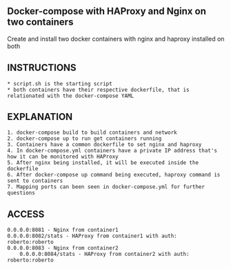 
## Docker-compose with HAProxy and Nginx on two containers

Create and install two docker containers with nginx and haproxy installed on both

## INSTRUCTIONS

	* script.sh is the starting script
	* both containers have their respective dockerfile, that is relationated with the docker-compose YAML

## EXPLANATION

	1. docker-compose build to build containers and network
	2. docker-compose up to run get containers running
	3. Containers have a common dockerfile to set nginx and haproxy
	4. In docker-compose.yml containers have a private IP address that's how it can be monitored with HAProxy
	5. After nginx being installed, it will be executed inside the dockerfile
	6. After docker-compose up command being executed, haproxy command is sent to containers
	7. Mapping ports can been seen in docker-compose.yml for further questions

## ACCESS

	0.0.0.0:8081 - Nginx from container1
	0.0.0.0:8082/stats - HAProxy from container1 with auth: roberto:roberto
	0.0.0.0:8083 - Nginx from container2
        0.0.0.0:8084/stats - HAProxy from container2 with auth:	roberto:roberto
	
